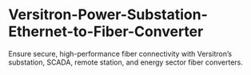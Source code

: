 # Versitron-Power-Substation-Ethernet-to-Fiber-Converter
Ensure secure, high-performance fiber connectivity with Versitron’s substation, SCADA, remote station, and energy sector fiber converters.
